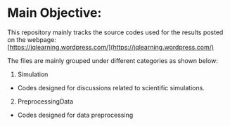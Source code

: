 # Main Objective:
This repository mainly tracks the source codes used for the results posted on the webpage:  
[https://jqlearning.wordpress.com/](https://jqlearning.wordpress.com/)

The files are mainly grouped under different categories as shown below:  

1. Simulation
  * Codes designed for discussions related to scientific simulations.

2. PreprocessingData
  * Codes designed for data preprocessing
